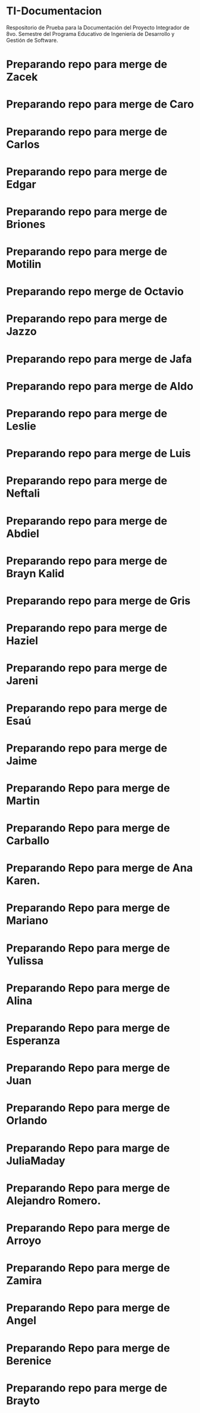 # TI-Documentacion

Respositorio de Prueba para la Documentación del Proyecto Integrador de 8vo. Semestre del Programa Educativo de Ingeniería de Desarrollo y Gestión de Software.

# Preparando repo para merge de Zacek

# Preparando repo para merge de Caro

# Preparando repo para merge de Carlos

# Preparando repo para merge de Edgar

# Preparando repo para merge de Briones

# Preparando repo para merge de Motilin

# Preparando repo merge de Octavio

# Preparando repo para merge de Jazzo

# Preparando repo para merge de Jafa

# Preparando repo para merge de Aldo

# Preparando repo para merge de Leslie

# Preparando repo para merge de Luis

# Preparando repo para merge de Neftali

# Preparando repo para merge de Abdiel

# Preparando repo para merge de Brayn Kalid

# Preparando repo para merge de Gris

# Preparando repo para merge de Haziel

# Preparando repo para merge de Jareni

# Preparando repo para merge de Esaú

# Preparando repo para merge de Jaime

# Preparando Repo para merge de Martin

# Preparando Repo para merge de Carballo

# Preparando Repo para merge de Ana Karen.

# Preparando Repo para merge de Mariano

# Preparando Repo para merge de Yulissa

# Preparando Repo para merge de Alina

# Preparando Repo para merge de Esperanza

# Preparando Repo para merge de Juan

# Preparando Repo para merge de Orlando

# Preparando Repo para marge de JuliaMaday

# Preparando Repo para merge de Alejandro Romero.

# Preparando Repo para merge de Arroyo

# Preparando Repo para merge de Zamira

# Preparando Repo para merge de Angel

# Preparando Repo para merge de Berenice 

# Preparando repo para merge de Brayto
